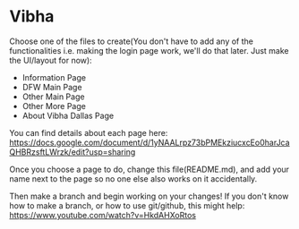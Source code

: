 # Vibha
Choose one of the files to create(You don't have to add any of the functionalities i.e. making the login page work, we'll do that later. Just make the UI/layout for now):

 - Information Page
 - DFW Main Page
 - Other Main Page
 - Other More Page
 - About Vibha Dallas Page

You can find details about each page here: https://docs.google.com/document/d/1yNAALrpz73bPMEkziucxcEo0harJcaQHBRzsftLWrzk/edit?usp=sharing

Once you choose a page to do, change this file(README.md), and add your name next to the page so no one else also works on it accidentally. 

Then make a branch and begin working on your changes! If you don't know how to make a branch, or how to use git/github, this might help: https://www.youtube.com/watch?v=HkdAHXoRtos
